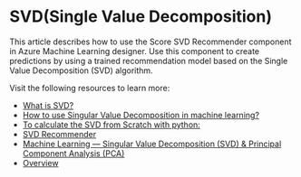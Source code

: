 # SVD(Single Value Decomposition)

This article describes how to use the Score SVD Recommender component in Azure Machine Learning designer. Use this component to create predictions by using a trained recommendation model based on the Single Value Decomposition (SVD) algorithm.

Visit the following resources to learn more:

- [What is SVD?](https://www.geeksforgeeks.org/singular-value-decomposition-svd/)
- [How to use Singular Value Decomposition in machine learning?](https://dataaspirant.com/single-value-decomposition-svd/#:~:text=How%20to%20Use%20SVD%20in%20Machine%20Learning%201,smaller%2C%20simpler%20one.%20...%204%20Collaborative%20Filtering%20)
- [To calculate the SVD from Scratch with python:](https://machinelearningmastery.com/singular-value-decomposition-for-machine-learning/)
- [SVD Recommender](https://learn.microsoft.com/en-us/azure/machine-learning/component-reference/score-svd-recommender)
- [Machine Learning — Singular Value Decomposition (SVD) & Principal Component Analysis (PCA)](https://jonathan-hui.medium.com/machine-learning-singular-value-decomposition-svd-principal-component-analysis-pca-1d45e885e491)
- [Overview](https://youtu.be/gXbThCXjZFM)
